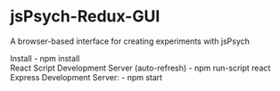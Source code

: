 # jsPsych-Redux-GUI
A browser-based interface for creating experiments with jsPsych

Install - npm install<br>
React Script Development Server (auto-refresh) - npm run-script react<br>
Express Development Server:  - npm start<br>
